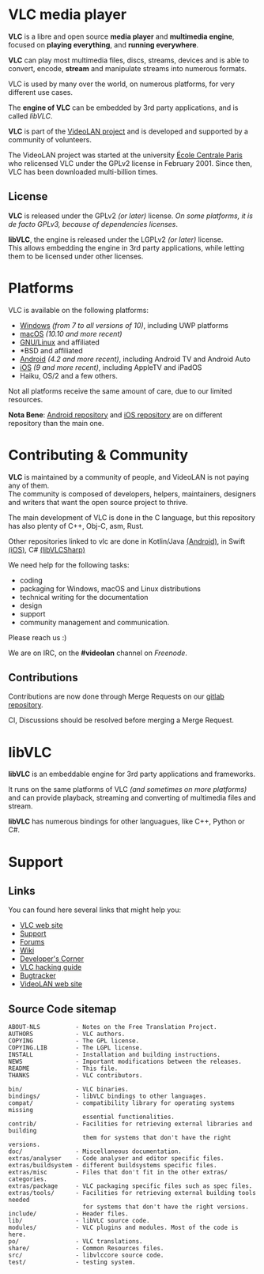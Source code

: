 # VLC media player

**VLC** is a libre and open source **media player** and **multimedia engine**,
focused on **playing everything**, and **running everywhere**.

**VLC** can play most multimedia files, discs, streams, devices and is able to
convert, encode, **stream** and manipulate streams into numerous formats.

VLC is used by many over the world, on numerous platforms, for very different use cases.

The **engine of VLC** can be embedded by 3rd party applications, and is called *libVLC*.

**VLC** is part of the [VideoLAN project](https://videolan.org) and
is developed and supported by a community of volunteers.

The VideoLAN project was started at the university [École Centrale Paris](https://www.centralesupelec.fr/) who
relicensed VLC under the GPLv2 license in February 2001. Since then, VLC has
been downloaded multi-billion times.

## License

**VLC** is released under the GPLv2 *(or later)* license.
*On some platforms, it is de facto GPLv3, because of dependencies licenses*.

**libVLC**, the engine is released under the LGPLv2 *(or later)* license. \
This allows embedding the engine in 3rd party applications, while letting them to be licensed under other licenses.

# Platforms

VLC is available on the following platforms:
- [Windows](https://www.videolan.org/vlc/download-windows.html) *(from 7 to all versions of 10)*, including UWP platforms
- [macOS](https://www.videolan.org/vlc/download-macosx.html) *(10.10 and more recent)*
- [GNU/Linux](https://www.videolan.org/vlc/#download) and affiliated
- \*BSD and affiliated
- [Android](https://www.videolan.org/vlc/download-android.html) *(4.2 and more recent)*, including Android TV and Android Auto
- [iOS](https://www.videolan.org/vlc/download-ios.html) *(9 and more recent)*, including AppleTV and iPadOS
- Haiku, OS/2 and a few others.

Not all platforms receive the same amount of care, due to our limited resources.

**Nota Bene**: [Android repository](https://code.videolan.org/videolan/vlc-android/) and
[iOS repository](https://code.videolan.org/videolan/vlc-ios/) are on different repository
than the main one.

# Contributing & Community

**VLC** is maintained by a community of people, and VideoLAN is not paying any of them.\
The community is composed of developers, helpers, maintainers, designers and writers that want
the open source project to thrive.

The main development of VLC is done in the C language, but this repository has also plenty of C++, Obj-C, asm, Rust.

Other repositories linked to vlc are done in Kotlin/Java [(Android)](https://code.videolan.org/videolan/vlc-android/),
in Swift [(iOS)](https://code.videolan.org/videolan/vlc-ios/), C# [(libVLCSharp)](https://code.videolan.org/videolan/libvlcsharp/)

We need help for the following tasks:
- coding
- packaging for Windows, macOS and Linux distributions
- technical writing for the documentation
- design
- support
- community management and communication.

Please reach us :)

We are on IRC, on the **#videolan** channel on *Freenode*.

## Contributions

Contributions are now done through Merge Requests on our [gitlab repository](https://code.videolan.org/videolan/vlc/).

CI, Discussions should be resolved before merging a Merge Request.

# libVLC

**libVLC** is an embeddable engine for 3rd party applications and frameworks.

It runs on the same platforms of VLC *(and sometimes on more platforms)* and can provide playback,
streaming and converting of multimedia files and stream.

**libVLC** has numerous bindings for other languagues, like C++, Python or C#.

# Support

## Links

You can found here several links that might help you:

- [VLC web site](http://www.videolan.org/vlc/)
- [Support](https://www.videolan.org/support/)
- [Forums](https://forum.videolan.org/)
- [Wiki](https://wiki.videolan.org/)
- [Developer's Corner](https://wiki.videolan.org/Developers_Corner)
- [VLC hacking guide](https://wiki.videolan.org/Hacker_Guide)
- [Bugtracker](https://code.videolan.org/videolan/vlc/-/issues)
- [VideoLAN web site](https://www.videolan.org/)

## Source Code sitemap
```
ABOUT-NLS          - Notes on the Free Translation Project.
AUTHORS            - VLC authors.
COPYING            - The GPL license.
COPYING.LIB        - The LGPL license.
INSTALL            - Installation and building instructions.
NEWS               - Important modifications between the releases.
README             - This file.
THANKS             - VLC contributors.

bin/               - VLC binaries.
bindings/          - libVLC bindings to other languages.
compat/            - compatibility library for operating systems missing
                     essential functionalities.
contrib/           - Facilities for retrieving external libraries and building
                     them for systems that don't have the right versions.
doc/               - Miscellaneous documentation.
extras/analyser    - Code analyser and editor specific files.
extras/buildsystem - different buildsystems specific files.
extras/misc        - Files that don't fit in the other extras/ categories.
extras/package     - VLC packaging specific files such as spec files.
extras/tools/      - Facilities for retrieving external building tools needed
                     for systems that don't have the right versions.
include/           - Header files.
lib/               - libVLC source code.
modules/           - VLC plugins and modules. Most of the code is here.
po/                - VLC translations.
share/             - Common Resources files.
src/               - libvlccore source code.
test/              - testing system.
```


